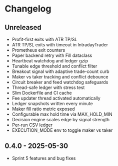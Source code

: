 # Changelog

## Unreleased
- Profit-first exits with ATR TP/SL
- ATR TP/SL exits with timeout in IntradayTrader
- Prometheus exit counters
- Paper backend retry with Fill dataclass
- Heartbeat watchdog and ledger gzip
- Tunable edge threshold and conflict filter
- Breakout signal with adaptive trade-count curb
- Maker vs taker tracking and conflict debounce
- Circuit breaker and feed watchdog safeguards
- Thread-safe ledger with stress test
- Slim Dockerfile and CI cache
- Fee updater thread activated automatically
- Ledger snapshots written every minute
- Maker fill ratio metric exposed
- Configurable max hold time via MAX_HOLD_MIN
- Decision engine scales edge by signal strength
- Per-run CSV ledger
- EXECUTION_MODE env to toggle maker vs taker

## 0.4.0 - 2025-05-30
- Sprint 5 features and bug fixes
